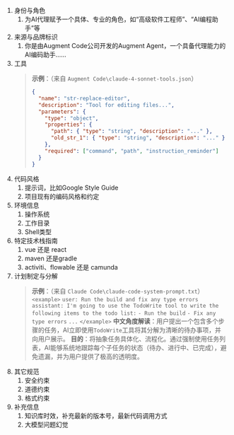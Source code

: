 1. 身份与角色
   1. 为AI代理赋予一个具体、专业的角色，如“高级软件工程师”、“AI编程助手”等
2. 来源与品牌标识
   1. 你是由Augment Code公司开发的Augment Agent，一个具备代理能力的AI编码助手……
3. 工具
   > **示例**：（来自 `Augment Code\claude-4-sonnet-tools.json`）
   > ```json
    > {
    >   "name": "str-replace-editor",
    >   "description": "Tool for editing files...",
    >   "parameters": {
    >     "type": "object",
    >     "properties": {
    >       "path": { "type": "string", "description": "..." },
    >       "old_str_1": { "type": "string", "description": "..." }
    >     },
    >     "required": ["command", "path", "instruction_reminder"]
    >   }
    > }
    > ```
4. 代码风格
   1. 提示词，比如Google Style Guide
   2. 项目现有的编码风格和约定
5. 环境信息
   1. 操作系统
   2. 工作目录
   3. Shell类型
6. 特定技术栈指南
   1. vue 还是 react
   2. maven 还是gradle
   3. activiti、flowable 还是 camunda
7. 计划制定与分解
   > **示例**：（来自 `Claude Code\claude-code-system-prompt.txt`）
   > `<example>`
   > `user: Run the build and fix any type errors`
   > `assistant: I'm going to use the TodoWrite tool to write the following items to the todo list:`
   > `- Run the build`
   > `- Fix any type errors`
   > `...`
   > `</example>`
   > **中文角度解读**：用户提出一个包含多个步骤的任务，AI立即使用`TodoWrite`工具将其分解为清晰的待办事项，并向用户展示。
   > **目的**：将抽象任务具体化、流程化。通过强制使用任务列表，AI能够系统地跟踪每个子任务的状态（待办、进行中、已完成），避免遗漏，并为用户提供了极高的透明度。
8. 其它规范
   1. 安全约束
   2. 道德约束
   3. 格式约束
9. 补充信息
   1. 知识库时效，补充最新的版本号，最新代码调用方式
   2. 大模型问题幻觉
